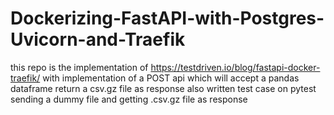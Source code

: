 # Dockerizing-FastAPI-with-Postgres-Uvicorn-and-Traefik

this repo is the implementation of https://testdriven.io/blog/fastapi-docker-traefik/
with implementation of a POST api which will accept a pandas dataframe return a csv.gz file as response
also written test case on pytest sending a dummy file and getting .csv.gz file as response
